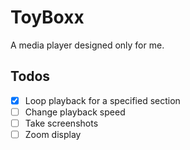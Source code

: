 # ToyBoxx
A media player designed only for me.

## Todos

- [x] Loop playback for a specified section
- [ ] Change playback speed
- [ ] Take screenshots
- [ ] Zoom display